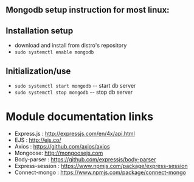 ## Mongodb setup instruction for most linux:

## Installation setup

+ download and install from distro's repository
+ `sudo systemctl enable mongodb`

## Initialization/use

+ `sudo systemctl start mongodb` -- start db server
+ `sudo systemctl stop mongodb` -- stop db server

# Module documentation links

+ Express.js : <http://expressjs.com/en/4x/api.html>
+ EJS : <http://ejs.co/>
+ Axios : <https://github.com/axios/axios>
+ Mongoose: <http://mongoosejs.com>
+ Body-parser : <https://github.com/expressjs/body-parser>
+ Express-session : <https://www.npmjs.com/package/express-session>
+ Connect-mongo : <https://www.npmjs.com/package/connect-mongo>